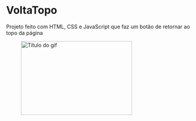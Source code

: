 # VoltaTopo
Projeto feito com HTML, CSS e JavaScript que faz um botão de retornar ao topo da página
<figure>
  <img src="/Funcionando.gif" width="300" height="200" alt="Título do gif">
</figure>
